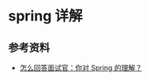# spring 详解



## 参考资料

- [怎么回答面试官：你对 Spring 的理解？](https://www.zhihu.com/question/48427693/answer/723146648?hb_wx_block=0&utm_source=wechat_session&utm_medium=social&utm_oi=636935036985806848)
